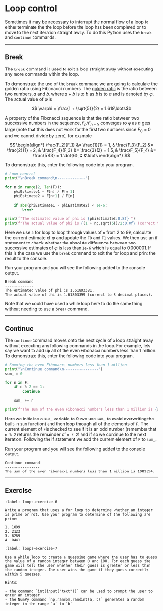 # Loop control

Sometimes it may be necessary to interrupt the normal flow of a loop to either terminate the the loop before the loop has been completed or to move to the next iteration straight away. To do this Python uses the `break` and `continue` commands.

---

## Break

The `break` command is used to exit a loop straight away without executing any more commands within the loop.

To demonstrate the use of the `break` command we are going to calculate the golden ratio using Fibonacci numbers. The <a href="https://en.wikipedia.org/wiki/Golden_ratio" target="_blank">golden ratio</a> is the ratio between two numbers, $a$ and $b$, where $a+b$ is to $b$ as $b$ is to $a$ and is denoted by $\varphi$. The actual value of $\varphi$ is

$$ \varphi = \frac{1 + \sqrt{5}}{2} = 1.618\ldots$$

A property of the Fibonacci sequence is that the ratio between two successive numbers in the sequence, $F_{n} / F_{n-1}$, converges to $\varphi$ as $n$ gets large (note that this does not work for the first two numbers since $F_0 = 0$ and we cannot divide by zero), for example

$$ \begin{align*}
    \frac{F_2}{F_1} &= \frac{1}{1} = 1, &
    \frac{F_3}{F_2} &= \frac{2}{1} = 2, &
    \frac{F_4}{F_3} &= \frac{3}{2} = 1.5, &
    \frac{F_5}{F_4} &= \frac{5}{3} = 1.\dot{6}, &
    &\ldots
\end{align*} $$

To demonstrate this, enter the following code into your program.

```python
# Loop control
print("\nBreak command\n-------------")

for n in range(2, len(F)):
    phiEstimate1 = F[n] / F[n-1]
    phiEstimate2 = F[n+1] / F[n]
    
    if abs(phiEstimate1 - phiEstimate2) < 1e-6:
        break
    
print(f"The estimated value of phi is {phiEstimate2:0.8f}.")   
print(f"The actual value of phi is {(1 + np.sqrt(5))/2:0.8f} (correct to 8 decimal places).")
```

Here we use a for loop to loop through values of `n` from 2 to 99, calculate the current estimate of $\varphi$ and update the `F0` and `F1` values. We then use an if statement to check whether the absolute difference between two successive estimates of $\varphi$ is less than `1e-6` which is equal to 0.000001. If this is the case we use the `break` command to exit the for loop and print the result to the console.

Run your program and you will see the following added to the console output.

```text
Break command
-------------
The estimated value of phi is 1.61803381.
The actual value of phi is 1.61803399 (correct to 8 decimal places).
```

Note that we could have used a while loop here to do the same thing without needing to use a `break` command.

---

## Continue

The `continue` command moves onto the next cycle of a loop straight away without executing any following commands in the loop. For example, lets say we want to add up all of the even Fibonacci numbers less than 1 million. To demonstrate this, enter the following code into your program.

```python
# Summing the even Fibonacci numbers less than 1 million
print("\nContinue command\n----------------")
sum_ = 0

for n in F:
    if n % 2 == 1:
        continue

    sum_ += n
        
print(f"The sum of the even Fibonacci numbers less than 1 million is {sum_}.")
```

Here we initialise a `sum_` variable to 0 (we use `sum_` to avoid overwriting the built-in `sum` function) and then loop through all of the elements of `F`. The current element of `F`is checked to see if it is an odd number (remember that `n % 2` returns the remainder of `n / 2`) and if so we continue to the next iteration. Following the if statement we add the current element of `F` to `sum_`.

Run your program and you will see the following added to the console output.

```text
Continue command
----------------
The sum of the even Fibonacci numbers less than 1 million is 1089154.
```

---

## Exercise

```{exercise}
:label: loops-exercise-6

Write a program that uses a for loop to determine whether an integer is prime or not. Use your program to determine of the following are prime:

1. 1009
2. 2123
3. 6269
4. 8441
```

```{exercise}
:label: loops-exercise-7

Use a while loop to create a guessing game where the user has to guess the value of a random integer between 0 and 100. For each guess the game will tell the user whether their guess is greater or less than the random integer. The user wins the game if they guess correctly within 5 guesses. 

Hints:

- the command `int(input("text"))` can be used to prompt the user to enter an integer
- the NumPy command `np.random.randint(a, b)` generates a random integer in the range `a` to `b`
```
